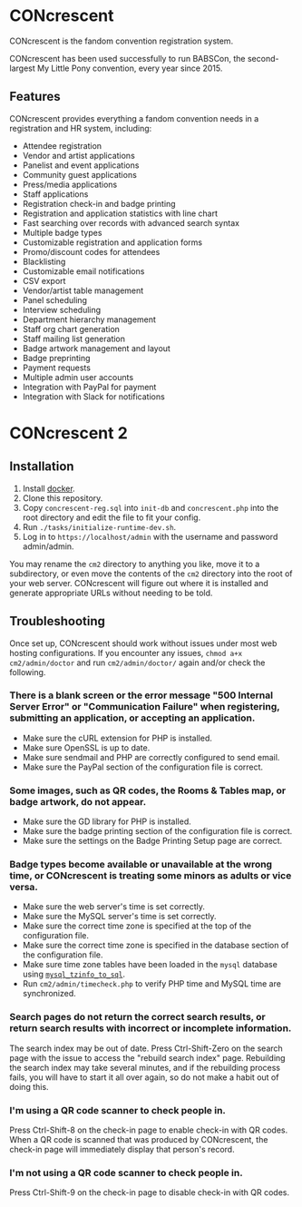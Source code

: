 # CONcrescent
CONcrescent is the fandom convention registration system.

CONcrescent has been used successfully to run BABSCon, the second-largest My Little Pony convention, every year since 2015.

## Features
CONcrescent provides everything a fandom convention needs in a registration and HR system, including:
*   Attendee registration
*   Vendor and artist applications
*   Panelist and event applications
*   Community guest applications
*   Press/media applications
*   Staff applications
*   Registration check-in and badge printing
*   Registration and application statistics with line chart
*   Fast searching over records with advanced search syntax
*   Multiple badge types
*   Customizable registration and application forms
*   Promo/discount codes for attendees
*   Blacklisting
*   Customizable email notifications
*   CSV export
*   Vendor/artist table management
*   Panel scheduling
*   Interview scheduling
*   Department hierarchy management
*   Staff org chart generation
*   Staff mailing list generation
*   Badge artwork management and layout
*   Badge preprinting
*   Payment requests
*   Multiple admin user accounts
*   Integration with PayPal for payment
*   Integration with Slack for notifications

# CONcrescent 2

## Installation
1.  Install [docker](https://docs.docker.com/engine/install/).
2.  Clone this repository.
3.  Copy `concrescent-reg.sql` into `init-db` and `concrescent.php` into the root directory and edit the file to fit your config.
4.  Run `./tasks/initialize-runtime-dev.sh`.
5.  Log in to `https://localhost/admin` with the username and password admin/admin.

You may rename the `cm2` directory to anything you like, move it to a subdirectory,
or even move the contents of the `cm2` directory into the root of your web server.
CONcrescent will figure out where it is installed and generate appropriate URLs
without needing to be told.

## Troubleshooting
Once set up, CONcrescent should work without issues under most web hosting configurations.
If you encounter any issues, `chmod a+x cm2/admin/doctor` and run `cm2/admin/doctor/` again
and/or check the following.

### There is a blank screen or the error message "500 Internal Server Error" or "Communication Failure" when registering, submitting an application, or accepting an application.
*   Make sure the cURL extension for PHP is installed.
*   Make sure OpenSSL is up to date.
*   Make sure sendmail and PHP are correctly configured to send email.
*   Make sure the PayPal section of the configuration file is correct.

### Some images, such as QR codes, the Rooms & Tables map, or badge artwork, do not appear.
*   Make sure the GD library for PHP is installed.
*   Make sure the badge printing section of the configuration file is correct.
*   Make sure the settings on the Badge Printing Setup page are correct.

### Badge types become available or unavailable at the wrong time, or CONcrescent is treating some minors as adults or vice versa.
*   Make sure the web server's time is set correctly.
*   Make sure the MySQL server's time is set correctly.
*   Make sure the correct time zone is specified at the top of the configuration file.
*   Make sure the correct time zone is specified in the database section of the configuration file.
*   Make sure time zone tables have been loaded in the `mysql` database using [`mysql_tzinfo_to_sql`](https://dev.mysql.com/doc/refman/5.7/en/mysql-tzinfo-to-sql.html).
*   Run `cm2/admin/timecheck.php` to verify PHP time and MySQL time are synchronized.

### Search pages do not return the correct search results, or return search results with incorrect or incomplete information.
The search index may be out of date. Press Ctrl-Shift-Zero on the search page with the issue to access the "rebuild search index" page. Rebuilding the search index may take several minutes, and if the rebuilding process fails, you will have to start it all over again, so do not make a habit out of doing this.

### I'm using a QR code scanner to check people in.
Press Ctrl-Shift-8 on the check-in page to enable check-in with QR codes. When a QR code is scanned that was produced by CONcrescent, the check-in page will immediately display that person's record.

### I'm not using a QR code scanner to check people in.
Press Ctrl-Shift-9 on the check-in page to disable check-in with QR codes.
